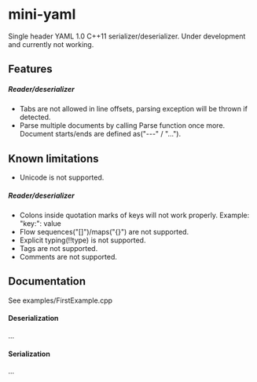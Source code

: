 # mini-yaml
Single header YAML 1.0 C++11 serializer/deserializer.
Under development and currently not working.
## Features

##### Reader/deserializer
- Tabs are not allowed in line offsets, parsing exception will be thrown if detected.
- Parse multiple documents by calling Parse function once more.
Document starts/ends are defined as("---" / "...").


## Known limitations
- Unicode is not supported.
##### Reader/deserializer
- Colons inside quotation marks of keys will not work properly.
Example: "key:": value
- Flow sequences("[]")/maps("{}") are not supported.
- Explicit typing(!!type) is not supported.
- Tags are not supported.
- Comments are not supported.


## Documentation
See examples/FirstExample.cpp

#### Deserialization
...

#### Serialization
...
